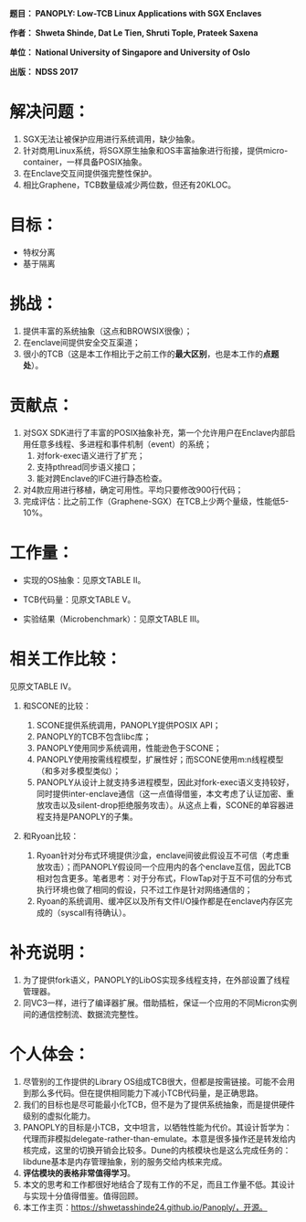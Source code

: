 **题目： PANOPLY: Low-TCB Linux Applications with SGX Enclaves**

**作者： Shweta Shinde, Dat Le Tien, Shruti Tople, Prateek Saxena**

**单位： National University of Singapore and University of Oslo**

**出版： NDSS 2017**


# 解决问题：
1. SGX无法让被保护应用进行系统调用，缺少抽象。
2. 针对商用Linux系统，将SGX原生抽象和OS丰富抽象进行衔接，提供micro-container，一样具备POSIX抽象。
3. 在Enclave交互间提供强完整性保护。
4. 相比Graphene，TCB数量级减少两位数，但还有20KLOC。


# 目标：
* 特权分离
* 基于隔离


# 挑战：
1. 提供丰富的系统抽象（这点和BROWSIX很像）；
2. 在enclave间提供安全交互渠道；
3. 很小的TCB（这是本工作相比于之前工作的**最大区别**，也是本工作的**点题处**）。


# 贡献点：
1. 对SGX SDK进行了丰富的POSIX抽象补充，第一个允许用户在Enclave内部启用任意多线程、多进程和事件机制（event）的系统；
    1. 对fork-exec语义进行了扩充；
    2. 支持pthread同步语义接口；
    3. 能对跨Enclave的IFC进行静态检查。
2. 对4款应用进行移植，确定可用性。平均只要修改900行代码；
3. 完成评估：比之前工作（Graphene-SGX）在TCB上少两个量级，性能低5-10%。


# 工作量：
* 实现的OS抽象：见原文TABLE II。

* TCB代码量：见原文TABLE V。

* 实验结果（Microbenchmark）：见原文TABLE III。


# 相关工作比较：
见原文TABLE IV。
1. 和SCONE的比较：
    1. SCONE提供系统调用，PANOPLY提供POSIX API；
    2. PANOPLY的TCB不包含libc库；
    3. PANOPLY使用同步系统调用，性能逊色于SCONE；
    4. PANOPLY使用按需线程模型，扩展性好；而SCONE使用m:n线程模型（和多对多模型类似）；
    5. PANOPLY从设计上就支持多进程模型，因此对fork-exec语义支持较好，同时提供inter-enclave通信（这一点值得借鉴，本文考虑了认证加密、重放攻击以及silent-drop拒绝服务攻击）。从这点上看，SCONE的单容器进程支持是PANOPLY的子集。

2. 和Ryoan比较：
    1. Ryoan针对分布式环境提供沙盒，enclave间彼此假设互不可信（考虑重放攻击）；而PANOPLY假设同一个应用内的各个enclave互信，因此TCB相对包含更多。笔者思考：对于分布式，FlowTap对于互不可信的分布式执行环境也做了相同的假设，只不过工作是针对网络通信的；
    2. Ryoan的系统调用、缓冲区以及所有文件I/O操作都是在enclave内存区完成的（syscall有待确认）。


# 补充说明：
1. 为了提供fork语义，PANOPLY的LibOS实现多线程支持，在外部设置了线程管理器。
2. 同VC3一样，进行了编译器扩展。借助插桩，保证一个应用的不同Micron实例间的通信控制流、数据流完整性。

# 个人体会：
1. 尽管别的工作提供的Library OS组成TCB很大，但都是按需链接。可能不会用到那么多代码。但在提供相同能力下减小TCB代码量，是正确思路。
2. 我们的目标也是尽可能最小化TCB，但不是为了提供系统抽象，而是提供硬件级别的虚拟化能力。
3. PANOPLY的目标是小TCB，文中坦言，以牺牲性能为代价。其设计哲学为：代理而非模拟delegate-rather-than-emulate。本意是很多操作还是转发给内核完成，这里的切换开销会比较多。Dune的内核模块也是这么完成任务的：libdune基本是内存管理抽象，别的服务交给内核来完成。
4. **评估模块的表格非常值得学习**。
5. 本文的思考和工作都很好地结合了现有工作的不足，而且工作量不低。其设计与实现十分值得借鉴。值得回顾。
6. 本工作主页：https://shwetasshinde24.github.io/Panoply/，开源。
